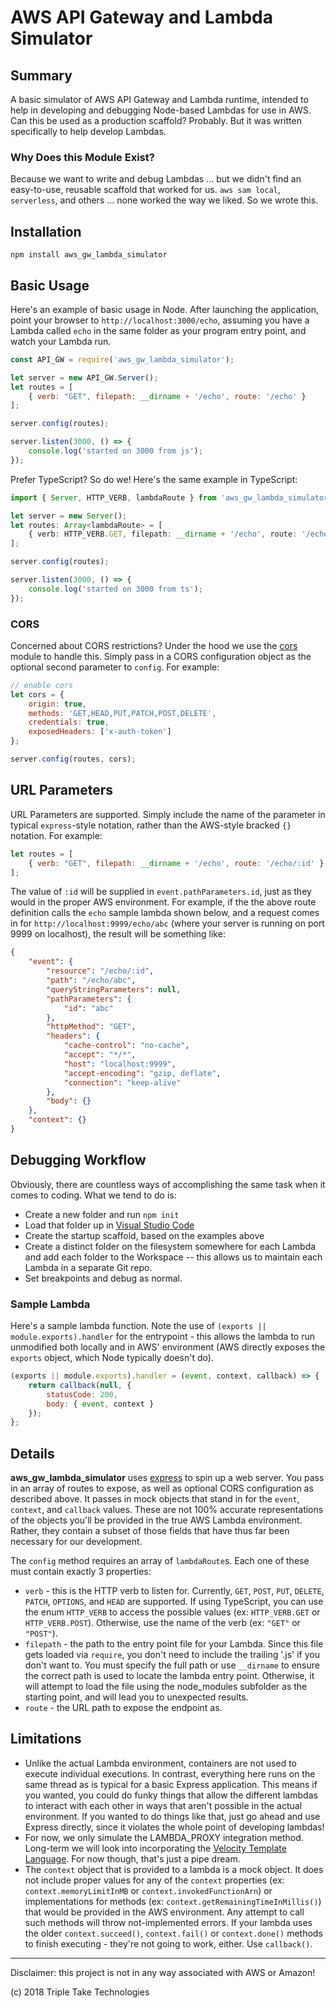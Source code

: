 # AWS API Gateway and Lambda Simulator

## Summary
A basic simulator of AWS API Gateway and Lambda runtime, intended to help in developing and debugging Node-based Lambdas for use in AWS.  Can this be used as a production scaffold?  Probably.  But it was written specifically to help develop Lambdas.

### Why Does this Module Exist?
Because we want to write and debug Lambdas ... but we didn't find an easy-to-use, reusable scaffold that worked for us.  `aws sam local`, `serverless`, and others ... none worked the way we liked.  So we wrote this.

## Installation
```
npm install aws_gw_lambda_simulator
```

## Basic Usage
Here's an example of basic usage in Node.  After launching the application, point your browser to `http://localhost:3000/echo`, assuming you have a Lambda called `echo` in the same folder as your program entry point, and watch your Lambda run.
```js
const API_GW = require('aws_gw_lambda_simulator');

let server = new API_GW.Server();
let routes = [
    { verb: "GET", filepath: __dirname + '/echo', route: '/echo' }
];

server.config(routes);

server.listen(3000, () => {
    console.log('started on 3000 from js');
});
```

Prefer TypeScript?  So do we!  Here's the same example in TypeScript:
```ts
import { Server, HTTP_VERB, lambdaRoute } from 'aws_gw_lambda_simulator';

let server = new Server();
let routes: Array<lambdaRoute> = [
    { verb: HTTP_VERB.GET, filepath: __dirname + '/echo', route: '/echo' }
];

server.config(routes);

server.listen(3000, () => {
    console.log('started on 3000 from ts');
});
```

### CORS
Concerned about CORS restrictions?  Under the hood we use the [cors](https://www.npmjs.com/package/cors) module to handle this.  Simply pass in a CORS configuration object as the optional second parameter to `config`.  For example:
```js
// enable cors
let cors = {
    origin: true,
    methods: 'GET,HEAD,PUT,PATCH,POST,DELETE',
    credentials: true,
    exposedHeaders: ['x-auth-token']
};

server.config(routes, cors);
```

## URL Parameters
URL Parameters are supported.  Simply include the name of the parameter in typical `express`-style notation, rather than the AWS-style bracked `{}` notation.  For example:

```js
let routes = [
    { verb: "GET", filepath: __dirname + '/echo', route: '/echo/:id' }
];
```

The value of `:id` will be supplied in `event.pathParameters.id`, just as they would in the proper AWS environment.  For example, if the the above route definition calls the `echo` sample lambda shown below, and a request comes in for `http://localhost:9999/echo/abc` (where your server is running on port 9999 on localhost), the result will be something like:

```json
{
    "event": {
        "resource": "/echo/:id",
        "path": "/echo/abc",
        "queryStringParameters": null,
        "pathParameters": {
            "id": "abc"
        },
        "httpMethod": "GET",
        "headers": {
            "cache-control": "no-cache",
            "accept": "*/*",
            "host": "localhost:9999",
            "accept-encoding": "gzip, deflate",
            "connection": "keep-alive"
        },
        "body": {}
    },
    "context": {}
}
```

## Debugging Workflow
Obviously, there are countless ways of accomplishing the same task when it comes to coding.  What we tend to do is:

* Create a new folder and run `npm init`
* Load that folder up in [Visual Studio Code](https://code.visualstudio.com)
* Create the startup scaffold, based on the examples above
* Create a distinct folder on the filesystem somewhere for each Lambda and add each folder to the Workspace -- this allows us to maintain each Lambda in a separate Git repo.
* Set breakpoints and debug as normal.

### Sample Lambda
Here's a sample lambda function.  Note the use of `(exports || module.exports).handler` for the entrypoint - this allows
the lambda to run unmodified both locally and in AWS' environment (AWS directly exposes the `exports` object, which Node
typically doesn't do).

```js
(exports || module.exports).handler = (event, context, callback) => {
    return callback(null, {
        statusCode: 200,
        body: { event, context }
    });
};
```

## Details
**aws_gw_lambda_simulator** uses [express](https://www.npmjs.com/package/express) to spin up a web server.  You pass in an array of routes to expose, as well as optional CORS configuration as described above.  It passes in mock objects that stand in for the `event`, `context`, and `callback` values.  These are not 100% accurate representations of the objects you'll be provided in the true AWS Lambda environment.  Rather, they contain a subset of those fields that have thus far been necessary for our development.

The `config` method requires an array of `lambdaRoute`s.  Each one of these must contain exactly 3 properties:

* `verb` - this is the HTTP verb to listen for.  Currently, `GET`, `POST`, `PUT`, `DELETE`, `PATCH`, `OPTIONS`, and `HEAD` are supported.  If using TypeScript, you can use the enum `HTTP_VERB` to access the possible values (ex: `HTTP_VERB.GET` or `HTTP_VERB.POST`).  Otherwise, use the name of the verb (ex: `"GET"` or `"POST"`).
* `filepath` - the path to the entry point file for your Lambda.  Since this file gets loaded via `require`, you don't need to include the trailing '.js' if you don't want to.  You must specify the full path or use `__dirname` to ensure the correct path is used to locate the lambda entry point.  Otherwise, it will attempt to load the file using the node_modules subfolder as the starting point, and will lead you to unexpected results.
* `route` - the URL path to expose the endpoint as.

## Limitations
* Unlike the actual Lambda environment, containers are not used to execute individual executions.  In contrast, everything here runs on the same thread as is typical for a basic Express application.  This means if you wanted, you could do funky things that allow the different lambdas to interact with each other in ways that aren't possible in the actual environment.  If you wanted to do things like that, just go ahead and use Express directly, since it violates the whole point of developing lambdas!
* For now, we only simulate the LAMBDA_PROXY integration method.  Long-term we will look into incorporating the [Velocity Template Language](http://velocity.apache.org/engine/devel/vtl-reference.html).  For now though, that's just a pipe dream.
* The `context` object that is provided to a lambda is a mock object.  It does not include proper values for any of the `context` properties (ex: `context.memoryLimitInMB` or `context.invokedFunctionArn`) or implementations for methods (ex: `context.getRemainingTimeInMillis()`) that would be provided in the AWS environment.  Any attempt to call such methods will throw not-implemented errors.  If your lambda uses the older `context.succeed()`, `context.fail()` or `context.done()` methods to finish executing - they're not going to work, either.  Use `callback()`.
___
Disclaimer:  this project is not in any way associated with AWS or Amazon!

(c) 2018 Triple Take Technologies